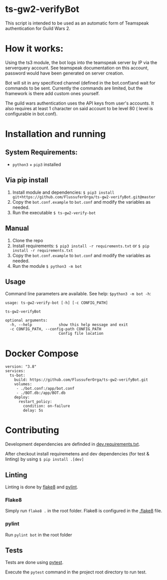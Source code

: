 # ts-gw2-verifyBot
This script is intended to be used as an automatic form of Teamspeak authentication for Guild Wars 2.

# How it works:
Using the ts3 module, the bot logs into the teamspeak server by IP via the serverquery account. See teamspeak documentation on this account, password would have been generated on server creation.

Bot will sit in any specificed channel (defined in the bot.conf)and wait for commands to be sent. Currently the commands are limited, but the framework is there add custom ones yourself.

The guild wars authentication uses the API keys from user's accounts. It also requires at least 1 character on said account to be level 80 ( level is configurable in bot.conf).

# Installation and running
## System Requirements:
- `python3` + `pip3` installed
## Via pip install
1. Install module and dependencies: ``$ pip3 install git+https://github.com/FlussuferOrga/ts-gw2-verifyBot.git@master``
2. Copy the `bot.conf.example` to `bot.conf` and modify the variables as needed.
3. Run the executable ``$ ts-gw2-verify-bot``

## Manual
1. Clone the repo
2. Install requirements: `$ pip3 install -r requirements.txt` or `$ pip install -r requirements.txt`
3. Copy the `bot.conf.example` to `bot.conf` and modify the variables as needed.
4. Run the module `$ python3 -m bot`

## Usage
Command line parameters are available. See help: `$python3 -m bot -h`:
```
usage: ts-gw2-verify-bot [-h] [-c CONFIG_PATH]

ts-gw2-verifyBot

optional arguments:
  -h, --help            show this help message and exit
  -c CONFIG_PATH, --config-path CONFIG_PATH
                        Config file location
```

# Docker Compose
```
version: "3.8"
services:
  ts-bot: 
    build: https://github.com/FlussuferOrga/ts-gw2-verifyBot.git
    volumes:
     - ./bot.conf:/app/bot.conf
     - ./BOT.db:/app/BOT.db
    deploy:
      restart_policy:
        condition: on-failure
        delay: 5s
```

# Contributing

Development dependencies are definded in [dev.requirements.txt](dev.requirements.txt).

After checkout install requiremetens and dev dependencies (for test & linting) by using `$ pip install .[dev]`

## Linting
Linting is done by [flake8](https://flake8.pycqa.org/en/latest/) and [pylint](https://pypi.org/project/pylint/).
### Flake8
Simply run `flake8 .` in the root folder.
Flake8 is configured in the [.flake8](.flake8) file.
### pylint
Run `pylint bot` in the root folder

## Tests
Tests are done using [pytest](https://pypi.org/project/pytest/).

Execute the `pytest` command in the project root directory to run test.


